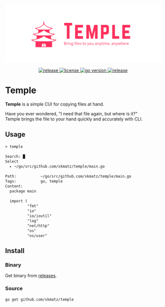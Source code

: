 <p align="center">
  <a href="https://github.com/skmatz/temple">
    <img src="./assets/images/banner.png" width="1000" alt="banner" />
  </a>
</p>

<p align="center">
  <a href="https://github.com/skmatz/temple/actions?query=workflow%3Abuild">
    <img
      src="https://github.com/skmatz/temple/workflows/build/badge.svg"
      alt="release"
    />
  </a>
  <a href="./LICENSE">
    <img
      src="https://img.shields.io/github/license/skmatz/temple"
      alt="license"
    />
  </a>
  <a href="./go.mod">
    <img
      src="https://img.shields.io/github/go-mod/go-version/skmatz/temple"
      alt="go version"
    />
  </a>
  <a href="https://github.com/skmatz/temple/releases/latest">
    <img
      src="https://img.shields.io/github/v/release/skmatz/temple"
      alt="release"
    />
  </a>
</p>

# Temple

**Temple** is a simple CUI for copying files at hand.

Have you ever wondered, "I need that file again, but where is it?"  
Temple brings the file to your hand quickly and accurately with CLI.

## Usage

```console
> temple

Search: █
Select
  ▸ ~/go/src/github.com/skmatz/temple/main.go

Path:           ~/go/src/github.com/skmatz/temple/main.go
Tags:           go, temple
Content:
  package main

  import (
          "fmt"
          "io"
          "io/ioutil"
          "log"
          "net/http"
          "os"
          "os/user"
```

## Install

### Binary

Get binary from [releases](https://github.com/skmatz/temple/releases).

### Source

```sh
go get github.com/skmatz/temple
```
